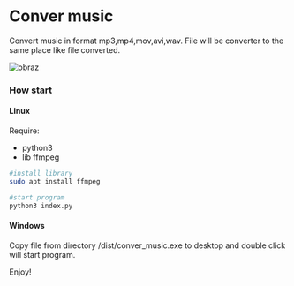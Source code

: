 # Conver music

Convert music in format mp3,mp4,mov,avi,wav.
File will be converter to the same place like file converted.

![obraz](https://github.com/dsamsoniuk/music_convert/blob/master/screen/screen.PNG)

### How start

#### Linux

Require:
* python3
* lib ffmpeg

```bash
#install library
sudo apt install ffmpeg

#start program
python3 index.py
```

#### Windows
Copy file from directory /dist/conver_music.exe to desktop and double click will start program.

Enjoy!


